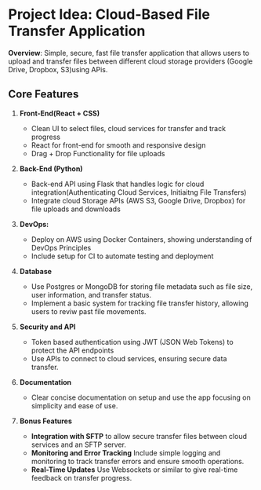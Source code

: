 # Project Idea: Cloud-Based File Transfer Application

**Overview**: Simple, secure, fast file transfer application that allows users to upload and transfer files between different cloud storage providers (Google Drive, Dropbox, S3)using APis.

## Core Features

1. **Front-End(React + CSS)**
    - Clean UI to select files, cloud services for transfer and track progress
    - React for front-end for smooth and responsive design
    - Drag + Drop Functionality for file uploads

2. **Back-End (Python)**
    - Back-end API using Flask that handles logic for cloud integration(Authenticating Cloud Services, Initiaitng File Transfers)
    - Integrate cloud Storage APIs (AWS S3, Google Drive, Dropbox) for file uploads and downloads

3. **DevOps:**
    - Deploy on AWS using Docker Containers, showing understanding of DevOps Principles
    - Include setup for CI to automate testing and deployment

4. **Database**
    - Use Postgres or MongoDB for storing file metadata such as file size, user information, and transfer status.
    - Implement a basic system for tracking file transfer history, allowing users to reviw past file movements.

5. **Security and API**
   - Token based authentication using JWT (JSON Web Tokens) to protect the API endpoints
   - Use APIs to connect to cloud services, ensuring secure data transfer.

6. **Documentation**
    - Clear concise documentation on setup and use the app focusing on simplicity and ease of use.

7. **Bonus Features**
    - **Integration with SFTP** to allow secure transfer files between cloud services and an SFTP server.
    - **Monitoring and Error Tracking** Include simple logging and monitoring to track transfer errors and ensure smooth operations.
    - **Real-Time Updates** Use Websockets or similar to give real-time feedback on transfer progress.
